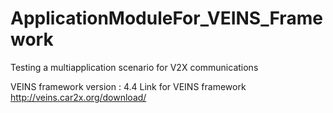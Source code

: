 # ApplicationModuleFor_VEINS_Framework
Testing a multiapplication scenario for V2X communications

VEINS framework version : 4.4
Link for VEINS framework http://veins.car2x.org/download/
